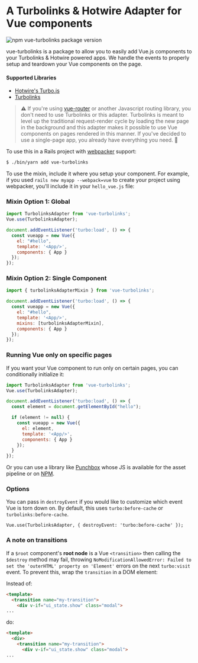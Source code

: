 # A Turbolinks & Hotwire Adapter for Vue components

![npm vue-turbolinks package version](https://img.shields.io/npm/v/vue-turbolinks.svg)

vue-turbolinks is a package to allow you to easily add Vue.js components
to your Turbolinks & Hotwire powered apps. We handle the events to
properly setup and teardown your Vue components on the page.

#### Supported Libraries

* [Hotwire's Turbo.js](https://turbo.hotwire.dev/)
* [Turbolinks](https://github.com/turbolinks/turbolinks)

>:warning: If you're using [vue-router](https://github.com/vuejs/vue-router) or another
Javascript routing library, you don't need to use Turbolinks or this adapter.
Turbolinks is meant to level up the traditional request-render cycle
by loading the new page in the background and this adapter makes it possible
to use Vue components on pages rendered in this manner. If you've decided to
use a single-page app, you already have everything you need. :metal:

To use this in a Rails project with [webpacker](https://github.com/rails/webpacker) support:

``` bash
$ ./bin/yarn add vue-turbolinks
```

To use the mixin, include it where you setup your component.
For example, if you used `rails new myapp --webpack=vue` to create your project using
webpacker, you'll include it in your `hello_vue.js` file:

### Mixin Option 1: Global

``` javascript
import TurbolinksAdapter from 'vue-turbolinks';
Vue.use(TurbolinksAdapter);

document.addEventListener('turbo:load', () => {
  const vueapp = new Vue({
    el: "#hello",
    template: '<App/>',
    components: { App }
  });
});
```

### Mixin Option 2: Single Component

``` javascript
import { turbolinksAdapterMixin } from 'vue-turbolinks';

document.addEventListener('turbo:load', () => {
  const vueapp = new Vue({
    el: "#hello",
    template: '<App/>',
    mixins: [turbolinksAdapterMixin],
    components: { App }
  });
});
```

### Running Vue only on specific pages

If you want your Vue component to run only on certain pages, you can
conditionally initialize it:

``` javascript
import TurbolinksAdapter from 'vue-turbolinks';
Vue.use(TurbolinksAdapter);

document.addEventListener('turbo:load', () => {
  const element = document.getElementById("hello");

  if (element != null) {
    const vueapp = new Vue({
      el: element,
      template: '<App/>',
      components: { App }
    });
  }
});
```

Or you can use a library like [Punchbox](https://github.com/kieraneglin/punchbox) whose JS is available for the asset pipeline or on [NPM](https://www.npmjs.com/package/punchbox-js).

### Options

You can pass in `destroyEvent` if you would like to customize which event Vue is torn down on. By default, this uses `turbo:before-cache` or `turbolinks:before-cache`.

`Vue.use(TurbolinksAdapter, { destroyEvent: 'turbo:before-cache' });`

### A note on transitions

If a `$root` component's **root node** is a Vue `<transition>` then calling the `$destroy` method may fail, throwing `NoModificationAllowedError: Failed to set the 'outerHTML' property on 'Element'` errors on the next `turbo:visit` event. To prevent this, wrap the `transition` in a DOM element:

Instead of:
```html
<template>
  <transition name="my-transition">
    <div v-if="ui_state.show" class="modal">
...
```

do:

```html
<template>
  <div>
    <transition name="my-transition">
      <div v-if="ui_state.show" class="modal">
...
```

